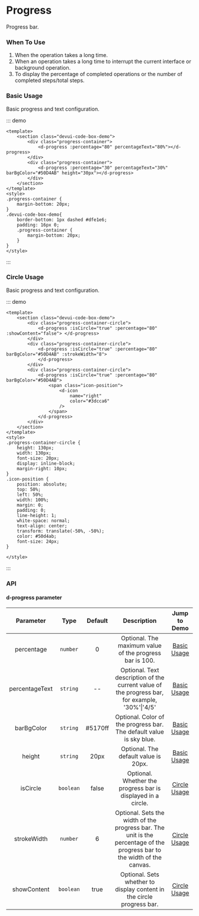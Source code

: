 # Progress

Progress bar.

### When To Use
1. When the operation takes a long time.
2. When an operation takes a long time to interrupt the current interface or background operation.
3. To display the percentage of completed operations or the number of completed steps/total steps.

### Basic Usage
Basic progress and text configuration.

::: demo
```vue
<template>
    <section class="devui-code-box-demo">
        <div class="progress-container">
            <d-progress :percentage="80" percentageText="80%"></d-progress>
        </div>
        <div class="progress-container">
            <d-progress :percentage="30" percentageText="30%" barBgColor="#50D4AB" height="30px"></d-progress>
        </div>
    </section>
</template>
<style>
.progress-container {
    margin-bottom: 20px;
}
.devui-code-box-demo{
    border-bottom: 1px dashed #dfe1e6;
    padding: 16px 0;
    .progress-container {
        margin-bottom: 20px;
    }
}
</style>
```
:::

### Circle Usage
Basic progress and text configuration.

::: demo
```vue
<template>
    <section class="devui-code-box-demo">
        <div class="progress-container-circle">
            <d-progress :isCircle="true" :percentage="80" :showContent="false"> </d-progress>
        </div>
        <div class="progress-container-circle">
            <d-progress :isCircle="true" :percentage="80" barBgColor="#50D4AB" :strokeWidth="8">
            </d-progress>
        </div>
        <div class="progress-container-circle">
            <d-progress :isCircle="true" :percentage="80" barBgColor="#50D4AB">
                <span class="icon-position">
                    <d-icon
                        name="right"
                        color="#3dcca6"
                    />
                </span>
            </d-progress>
        </div>
    </section>
</template>
<style>
.progress-container-circle {
    height: 130px;
    width: 130px;
    font-size: 20px;
    display: inline-block;
    margin-right: 10px;
}
.icon-position {
    position: absolute;
    top: 50%;
    left: 50%;
    width: 100%;
    margin: 0;
    padding: 0;
    line-height: 1;
    white-space: normal;
    text-align: center;
    transform: translate(-50%, -50%);
    color: #50d4ab;
    font-size: 24px;
}

</style>
```
:::

### API
#### d-progress parameter
| Parameter | Type | Default | Description | Jump to Demo |
| :---: | :---: | :---: | :---: | :---: |
| percentage | `number` | 0 | Optional. The maximum value of the progress bar is 100. | [Basic Usage](#basic-usage) |
| percentageText |  `string` | -- | Optional. Text description of the current value of the progress bar, for example, '30%'\|'4/5' | [Basic Usage](#basic-usage) |
| barBgColor |  `string` | #5170ff | Optional. Color of the progress bar. The default value is sky blue. | [Basic Usage](#basic-usage) |
| height |  `string` | 20px | Optional. The default value is 20px. | [Basic Usage](#basic-usage) |
| isCircle |  `boolean` | false | Optional. Whether the progress bar is displayed in a circle. | [Circle Usage](#circle-usage) |
| strokeWidth |  `number` | 6 | Optional. Sets the width of the progress bar. The unit is the percentage of the progress bar to the width of the canvas. | [Circle Usage](#circle-usage) |
| showContent |  `boolean` | true | Optional. Sets whether to display content in the circle progress bar. | [Circle Usage](#circle-usage) |
